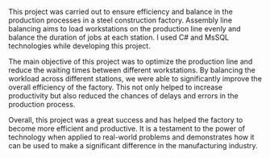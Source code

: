 This project was carried out to ensure efficiency and balance in the production processes in a steel
construction factory. Assembly line balancing aims to load workstations on the production line
evenly and balance the duration of jobs at each station. I used C# and MsSQL technologies while
developing this project.

The main objective of this project was to optimize the production line and reduce the waiting times
between different workstations. By balancing the workload across different stations, we were able
to significantly improve the overall efficiency of the factory. This not only helped to increase
productivity but also reduced the chances of delays and errors in the production process.

Overall, this project was a great success and has helped the factory to become more efficient and
productive. It is a testament to the power of technology when applied to real-world problems and
demonstrates how it can be used to make a significant difference in the manufacturing industry.
